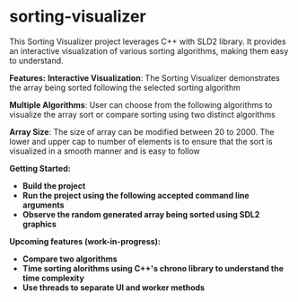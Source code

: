 # sorting-visualizer

This Sorting Visualizer project leverages C++ with SLD2 library. It provides an interactive visualization of various sorting algorithms, making them easy to understand.

<b>Features:</b>
<b>Interactive Visualization</b>: The Sorting Visualizer demonstrates the array being sorted following the selected sorting algorithm

<b>Multiple Algorithms</b>: User can choose from the following algorithms to visualize the array sort or compare sorting using two distinct algorithms

<b>Array Size</b>: The size of array can be modified between 20 to 2000. The lower and upper cap to number of elements is to ensure that the sort is visualized in a smooth manner and is easy to follow

<b>Getting Started:<b>
- Build the project
- Run the project using the following accepted command line arguments
- Observe the random generated array being sorted using SDL2 graphics

<b>Upcoming features (work-in-progress):</b>
- Compare two algorithms
- Time sorting alorithms using C++'s chrono library to understand the time complexity
- Use threads to separate UI and worker methods
